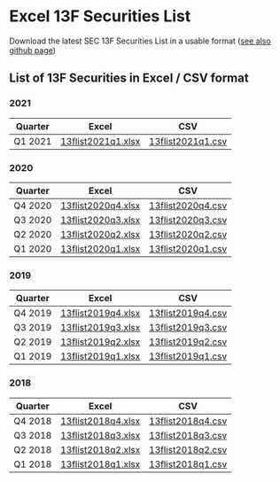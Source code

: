 # Excel 13F Securities List
Download the latest SEC 13F Securities List in a usable format ([see also github page](https://scuba-dev.github.io/13F/))

## List of 13F Securities in Excel / CSV format

### 2021

| Quarter | Excel | CSV |
|---------|------------------------------------------|---------------|
| Q1 2021 | [13flist2021q1.xlsx](https://bit.ly/3mAW74u) | [13flist2021q1.csv](https://bit.ly/3d48brP) |

### 2020

| Quarter | Excel | CSV |
|---------|------------------------------------------|---------------|
| Q4 2020 | [13flist2020q4.xlsx](https://bit.ly/2XxTgxm) | [13flist2020q4.csv](https://bit.ly/3oA72vA) |
| Q3 2020 | [13flist2020q3.xlsx](https://bit.ly/3dXNexr) | [13flist2020q3.csv](https://bit.ly/35SVLy8) |
| Q2 2020 | [13flist2020q2.xlsx](https://bit.ly/3kFkSuo) | [13flist2020q2.csv](https://bit.ly/2Jh3Xk5) |
| Q1 2020 | [13flist2020q1.xlsx](https://bit.ly/3mnIJ2y) | [13flist2020q1.csv](https://bit.ly/3ebMBjZ) |

### 2019

| Quarter | Excel | CSV |
|---------|------------------------------------------|---------------|
| Q4 2019 | [13flist2019q4.xlsx](https://bit.ly/35z4HZo) | [13flist2019q4.csv](https://bit.ly/2Gd5jLE) |
| Q3 2019 | [13flist2019q3.xlsx](https://bit.ly/37EGTWB) | [13flist2019q3.csv](https://bit.ly/3jK1F9V) |
| Q2 2019 | [13flist2019q2.xlsx](https://bit.ly/35pPQQQ) | [13flist2019q2.csv](https://bit.ly/34HnmD0) |
| Q1 2019 | [13flist2019q1.xlsx](https://bit.ly/31FqWvv) | [13flist2019q1.csv](https://bit.ly/34HJ9dW) |

### 2018

| Quarter | Excel | CSV |
|---------|------------------------------------------|---------------|
| Q4 2018 | [13flist2018q4.xlsx](https://bit.ly/35yisaU) | [13flist2018q4.csv](https://bit.ly/3oHrLxX) |
| Q3 2018 | [13flist2018q3.xlsx](https://bit.ly/3ok1kyd) | [13flist2018q3.csv](https://bit.ly/3jPysdO) |
| Q2 2018 | [13flist2018q2.xlsx](https://bit.ly/3mo4hM6) | [13flist2018q2.csv](https://bit.ly/37QWAdA) |
| Q1 2018 | [13flist2018q1.xlsx](https://bit.ly/2TkOz8l) | [13flist2018q1.csv](https://bit.ly/35RkLpp) |
